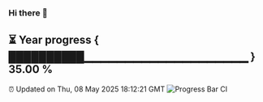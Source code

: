 ### Hi there 👋
⏳ Year progress { ██████████▁▁▁▁▁▁▁▁▁▁▁▁▁▁▁▁▁▁▁▁ } 35.00 %
---
⏰ Updated on Thu, 08 May 2025 18:12:21 GMT
![Progress Bar CI](https://github.com/Moyi321/Moyi321/workflows/Progress%20Bar%20CI/badge.svg)
